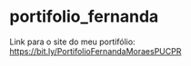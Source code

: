 # portifolio_fernanda
Link para o site do meu portifólio: https://bit.ly/PortifolioFernandaMoraesPUCPR
